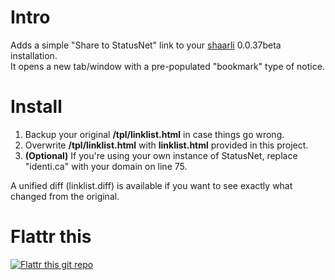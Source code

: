 # Intro

Adds a simple "Share to StatusNet" link to your [shaarli](http://sebsauvage.net/wiki/doku.php?id=php:shaarli) 0.0.37beta installation.  
It opens a new tab/window with a pre-populated "bookmark" type of notice.

# Install

1. Backup your original **/tpl/linklist.html** in case things go wrong.
1. Overwrite **/tpl/linklist.html** with **linklist.html** provided in this project.
1. **(Optional)** If you're using your own instance of StatusNet, replace "identi.ca" with your domain on line 75.

A unified diff (linklist.diff) is available if you want to see exactly what changed from the original.

# Flattr this

[![Flattr this git repo](http://api.flattr.com/button/flattr-badge-large.png)](https://flattr.com/submit/auto?user_id=chimo&url=https://github.com/chimo/shaarliToSN&title=shaarliToSN&language=&tags=github&category=software) 